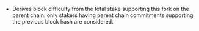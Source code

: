* Derives block difficulty from the total stake supporting this fork on the
  parent chain: only stakers having parent chain commitments supporting the
  previous block hash are considered.
